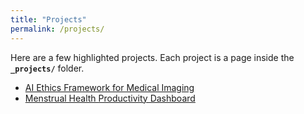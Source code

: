 ```yaml
---
title: "Projects"
permalink: /projects/
---
```


Here are a few highlighted projects. Each project is a page inside the **`_projects/`** folder.

- [AI Ethics Framework for Medical Imaging](/projects/ai-ethics-imaging/)
- [Menstrual Health Productivity Dashboard](/projects/menstrual-productivity/)
